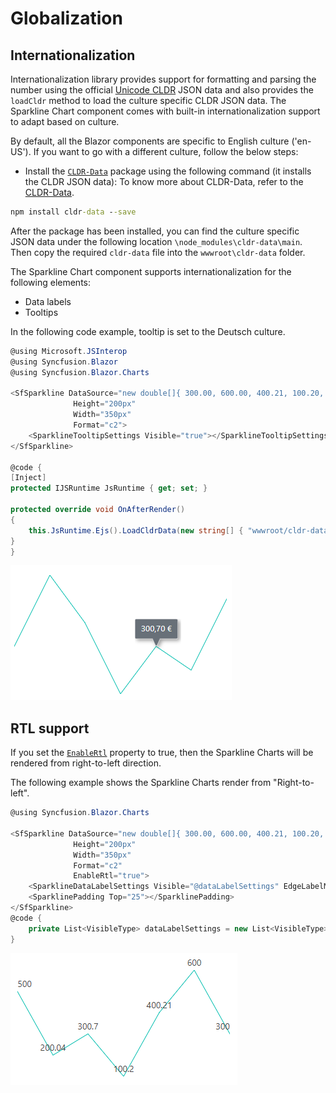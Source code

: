# Globalization

## Internationalization

Internationalization library provides support for formatting and parsing the number using the official [Unicode CLDR](http://cldr.unicode.org/) JSON data and also provides the `loadCldr` method to load the culture specific CLDR JSON data. The Sparkline Chart component comes with built-in internationalization support to adapt based on culture.

By default, all the Blazor components are specific to English culture ('en-US'). If you want to go with a different culture, follow the below steps:

* Install the [`CLDR-Data`](http://cldr.unicode.org/index/cldr-spec/json) package using the following command (it installs the CLDR JSON data): To
know more about CLDR-Data, refer to the
[CLDR-Data](http://cldr.unicode.org/index/cldr-spec/json).

```cmd
npm install cldr-data --save
```

After the package has been installed, you can find the culture specific JSON data under the following location `\node_modules\cldr-data\main`. Then copy the required `cldr-data` file into the `wwwroot\cldr-data` folder.

The Sparkline Chart component supports internationalization for the following elements:

* Data labels
* Tooltips

In the following code example, tooltip is set to the Deutsch culture.

```csharp
@using Microsoft.JSInterop
@using Syncfusion.Blazor
@using Syncfusion.Blazor.Charts

<SfSparkline DataSource="new double[]{ 300.00, 600.00, 400.21, 100.20, 300.70, 200.04, 500.00 }"
              Height="200px"
              Width="350px"
              Format="c2">
    <SparklineTooltipSettings Visible="true"></SparklineTooltipSettings>
</SfSparkline>

@code {
[Inject]
protected IJSRuntime JsRuntime { get; set; }

protected override void OnAfterRender()
{
    this.JsRuntime.Ejs().LoadCldrData(new string[] { "wwwroot/cldr-data/currencies.json", "wwwroot/cldr-data/numbers.json" }).SetCulture("de").SetCurrencyCode("EUR");
}
}
```

![Sparkline Charts with internationalization](./images/localization/Localization.png)

## RTL support

If you set the [`EnableRtl`](https://help.syncfusion.com/cr/blazor/Syncfusion.Blazor~Syncfusion.Blazor.Charts.SfSparkline%601~EnableRtl.html) property to true, then the Sparkline Charts will be rendered from right-to-left direction.

The following example shows the Sparkline Charts render from "Right-to-left".

```csharp
@using Syncfusion.Blazor.Charts

<SfSparkline DataSource="new double[]{ 300.00, 600.00, 400.21, 100.20, 300.70, 200.04, 500.00 }"
              Height="200px"
              Width="350px"
              Format="c2"
              EnableRtl="true">
    <SparklineDataLabelSettings Visible="@dataLabelSettings" EdgeLabelMode="EdgeLabelMode.Shift"></SparklineDataLabelSettings>
    <SparklinePadding Top="25"></SparklinePadding>
</SfSparkline>
@code {
    private List<VisibleType> dataLabelSettings = new List<VisibleType> { VisibleType.All };
}
```

![Sparkline Charts with Rtl](./images/localization/Rtl.png)